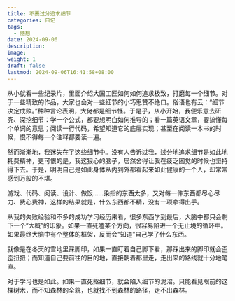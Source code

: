 ```yaml
---
title: 不要过分追求细节
categories: 日记
tags:
  - 随想
date: 2024-09-06
description: 
image: 
weight: 1
draft: false
lastmod: 2024-09-06T16:41:58+08:00
---
```

从小就看一些纪录片，里面介绍大国工匠如何如何追求极致，打磨每一个细节。对于一些精致的作品，大家也会对一些细节的小巧思赞不绝口。俗语也有云：“细节决定成败。”种种言论表明，大佬都是细节怪。于是乎，从小开始，我便乐意去研究、深挖细节：学一个公式，都要想明白如何推导的；看一篇英语文章，要搞懂每个单词的意思；阅读一行代码，希望知道它的底层实现；甚至在阅读一本书的时候，恨不得每一个注释都要读一遍。

然而渐渐地，我迷失在了这些细节中。没有人告诉过我，过分地追求细节是如此地耗费精神，更可恨的是，我这狠心的脑子，居然舍得让我在疲乏困觉的时候也坚持得下去。于是，明明自己是如此身体从内到外都看起来如此健康的一个人，却常常感到万般的不堪。

游戏、代码、阅读、设计、做饭……染指的东西太多，又对每一件东西都尽心尽力、费心费神，这样的结果就是，什么东西都不精，没有一项拿得出手。

从我的失败经验和不多的成功学习经历来看，很多东西学到最后，大脑中都只会剩下一个“大概”的印象。如果一直死嗑某个方向，很容易陷进一个无止境的循环中。如果最终大脑中有个整体的框架，反而会“知道”自己学了什么东西。

就像是在冬天的雪地里踩脚印，如果一直盯着自己脚下看，那踩出来的脚印就会歪歪扭扭；而知道自己要前往的目的地，直接朝着那里走，走出来的路线就十分地笔直。

对于学习也是如此。如果一直死抠细节，就会陷入细节的泥沼。只能看见眼前的这棵树木，而不知森林的全貌，也就找不到森林的路径，走不出森林。


